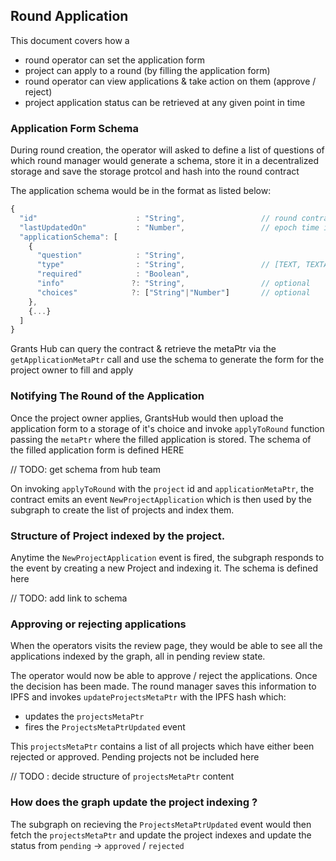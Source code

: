 ## Round Application

This document covers how a
- round operator can set the application form
- project can apply to a round (by filling the application form)
- round operator can view applications & take action on them (approve / reject)
- project application status can be retrieved at any given point in time

### Application Form Schema

During round creation, the operator will asked to define a list of questions of which round manager would generate a schema, store it in a decentralized storage and save the storage protcol and hash into the round contract

The application schema would be in the format as listed below:

```javascript
{
  "id"                      : "String",                 // round contract address
  "lastUpdatedOn"           : "Number",                 // epoch time in milliseconds
  "applicationSchema": [
    {
      "question"            : "String",
      "type"                : "String",                 // [TEXT, TEXTAREA, RADIO, MULTIPLE]
      "required"            : "Boolean",
      "info"               ?: "String",                 // optional
      "choices"            ?: ["String"|"Number"]       // optional
    },
    {...}
  ]
}
```


Grants Hub can query the contract & retrieve the metaPtr via the `getApplicationMetaPtr` call and use the schema to generate the form for the project owner to fill and apply


### Notifying The Round of the Application

Once the project owner applies, GrantsHub would then upload the application form to a storage of it's choice and invoke `applyToRound` function passing the `metaPtr` where the filled application is stored.
The schema of the filled application form is defined HERE

// TODO: get schema from hub team

On invoking `applyToRound` with the `project` id and `applicationMetaPtr`, the contract emits an event `NewProjectApplication` which is then used by the subgraph to create the list of projects and index them.


### Structure of Project indexed by the project.

Anytime the `NewProjectApplication` event is fired, the subgraph responds to the event by creating a new Project and indexing it. The schema is defined here

// TODO: add link to schema


### Approving or rejecting applications

When the operators visits the review page, they would be able to see all the applications indexed by the graph, all in pending review state.

The operator would now be able to approve / reject the applications. Once the decision has been made.
The round manager saves this information to IPFS and invokes `updateProjectsMetaPtr` with the IPFS hash
which:
- updates the `projectsMetaPtr`
- fires the `ProjectsMetaPtrUpdated` event

This `projectsMetaPtr` contains a list of all projects which have either been rejected or approved.
Pending projects not be included here

// TODO : decide structure of `projectsMetaPtr` content

### How does the graph update the project indexing ?

The subgraph on recieving the `ProjectsMetaPtrUpdated` event would then fetch the `projectsMetaPtr` and update the project indexes and update the status from `pending` -> `approved` / `rejected`
